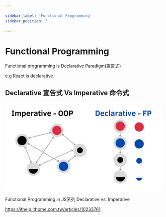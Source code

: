 ```yaml
---

sidebar_label: 'Functional Programming'
sidebar_position: 5

---
```


# Functional Programming

Functional programming is Declarative Paradigm(宣告式)

e.g React is declarative.

## Declarative 宣告式 Vs Imperative 命令式

![pic](img/image.png)


Functional Programming in JS系列 Declarative vs. Imperative

https://ithelp.ithome.com.tw/articles/10233761